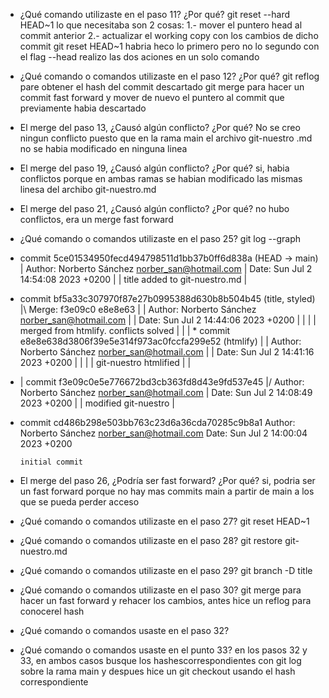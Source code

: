 - ¿Qué comando utilizaste en el paso 11? ¿Por qué?
	git reset --hard HEAD~1
	lo que necesitaba son 2 cosas:
			1.- mover el puntero head al commit anterior
			2.- actualizar el working copy con los cambios de dicho commit
			git reset HEAD~1 habria heco lo primero pero no lo segundo
	con el flag --head realizo las dos aciones en un solo comando

- ¿Qué comando o comandos utilizaste en el paso 12? ¿Por qué?
git reflog pare obtener el hash del commit descartado
git merge <hash> para hacer un commit fast forward y mover de nuevo el puntero al commit que previamente habia descartado

- El merge del paso 13, ¿Causó algún conflicto? ¿Por qué?
No se creo ningun conflicto puesto que en la rama main el archivo git-nuestro .md no se habia modificado en ninguna linea

- El merge del paso 19, ¿Causó algún conflicto? ¿Por qué?
si, habia conflictos porque en ambas ramas se habian modificado las mismas linesa del archibo git-nuestro.md

- El merge del paso 21, ¿Causó algún conflicto? ¿Por qué?
no hubo conflictos, era un merge fast forward


- ¿Qué comando o comandos utilizaste en el paso 25?
git log --graph

* commit 5ce01534950fecd494798511d1bb37b0ff6d838a (HEAD -> main)
| Author: Norberto Sánchez <norber_san@hotmail.com>
| Date:   Sun Jul 2 14:54:08 2023 +0200
|
|     title added to git-nuestro.md
|
*   commit bf5a33c307970f87e27b0995388d630b8b504b45 (title, styled)
|\  Merge: f3e09c0 e8e8e63
| | Author: Norberto Sánchez <norber_san@hotmail.com>
| | Date:   Sun Jul 2 14:44:06 2023 +0200
| |
| |     merged from htmlify. conflicts solved
| |
| * commit e8e8e638d3806f39e5e314f973ac0fccfa299e52 (htmlify)
| | Author: Norberto Sánchez <norber_san@hotmail.com>
| | Date:   Sun Jul 2 14:41:16 2023 +0200
| |
| |     git-nuestro htmlified
| |
* | commit f3e09c0e5e776672bd3cb363fd8d43e9fd537e45
|/  Author: Norberto Sánchez <norber_san@hotmail.com>
|   Date:   Sun Jul 2 14:08:49 2023 +0200
|
|       modified git-nuestro
|
* commit cd486b298e503bb763c23d6a36cda70285c9b8a1
  Author: Norberto Sánchez <norber_san@hotmail.com>
  Date:   Sun Jul 2 14:00:04 2023 +0200

      initial commit
	  
	  

- El merge del paso 26, ¿Podría ser fast forward? ¿Por qué?
si, podria ser un fast forward porque no hay mas commits main a partir de main a los que se pueda perder acceso

- ¿Qué comando o comandos utilizaste en el paso 27?
git reset HEAD~1

- ¿Qué comando o comandos utilizaste en el paso 28?
git restore git-nuestro.md

- ¿Qué comando o comandos utilizaste en el paso 29?
git branch -D title
- ¿Qué comando o comandos utilizaste en el paso 30?
git merge <hash>
para hacer un fast forward y rehacer los cambios, antes hice un reflog para conocerel hash


- ¿Qué comando o comandos usaste en el paso 32?
- ¿Qué comando o comandos usaste en el punto 33?
en los pasos 32 y 33, en ambos casos busque los hashescorrespondientes con git log sobre la rama main
y despues hice un git checkout usando el hash correspondiente

